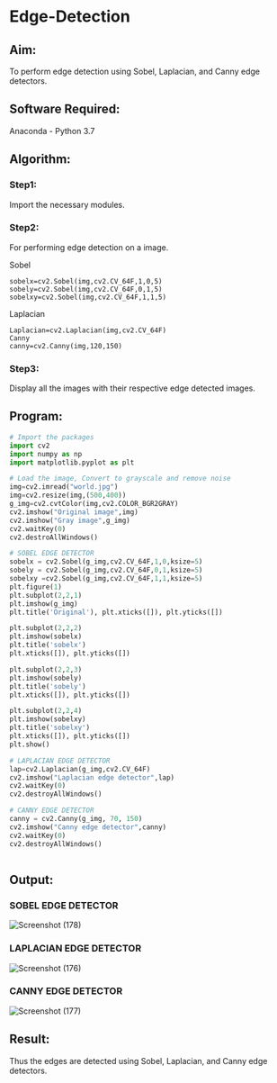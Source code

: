 # Edge-Detection
## Aim:
To perform edge detection using Sobel, Laplacian, and Canny edge detectors.

## Software Required:
Anaconda - Python 3.7

## Algorithm:
### Step1:
Import the necessary modules.

### Step2:
For performing edge detection on a image.

Sobel
```
sobelx=cv2.Sobel(img,cv2.CV_64F,1,0,5)
sobely=cv2.Sobel(img,cv2.CV_64F,0,1,5)
sobelxy=cv2.Sobel(img,cv2.CV_64F,1,1,5)
```
Laplacian
```
Laplacian=cv2.Laplacian(img,cv2.CV_64F)
Canny
canny=cv2.Canny(img,120,150)
```

### Step3:
Display all the images with their respective edge detected images.
 
## Program:

``` Python
# Import the packages
import cv2
import numpy as np
import matplotlib.pyplot as plt

# Load the image, Convert to grayscale and remove noise
img=cv2.imread("world.jpg")
img=cv2.resize(img,(500,400))
g_img=cv2.cvtColor(img,cv2.COLOR_BGR2GRAY)
cv2.imshow("Original image",img)
cv2.imshow("Gray image",g_img)
cv2.waitKey(0)
cv2.destroAllWindows()

# SOBEL EDGE DETECTOR
sobelx = cv2.Sobel(g_img,cv2.CV_64F,1,0,ksize=5)
sobely = cv2.Sobel(g_img,cv2.CV_64F,0,1,ksize=5)
sobelxy =cv2.Sobel(g_img,cv2.CV_64F,1,1,ksize=5)
plt.figure(1)
plt.subplot(2,2,1)
plt.imshow(g_img)
plt.title('Original'), plt.xticks([]), plt.yticks([])

plt.subplot(2,2,2)
plt.imshow(sobelx)
plt.title('sobelx')
plt.xticks([]), plt.yticks([])

plt.subplot(2,2,3)
plt.imshow(sobely)
plt.title('sobely')
plt.xticks([]), plt.yticks([])

plt.subplot(2,2,4)
plt.imshow(sobelxy)
plt.title('sobelxy')
plt.xticks([]), plt.yticks([])
plt.show()

# LAPLACIAN EDGE DETECTOR
lap=cv2.Laplacian(g_img,cv2.CV_64F)
cv2.imshow("Laplacian edge detector",lap)
cv2.waitKey(0)
cv2.destroyAllWindows()

# CANNY EDGE DETECTOR
canny = cv2.Canny(g_img, 70, 150)
cv2.imshow("Canny edge detector",canny)
cv2.waitKey(0)
cv2.destroyAllWindows()



```
## Output:

### SOBEL EDGE DETECTOR
![Screenshot (178)](https://user-images.githubusercontent.com/75243072/168837480-50595ed0-5002-435f-8e8c-63fcba1d4b49.png)



### LAPLACIAN EDGE DETECTOR
![Screenshot (176)](https://user-images.githubusercontent.com/75243072/168837569-3cd646d0-68e5-4897-af19-dd8d81597512.png)




### CANNY EDGE DETECTOR
![Screenshot (177)](https://user-images.githubusercontent.com/75243072/168837538-f94bac31-ac18-48dc-8cc3-b8b272818567.png)



## Result:
Thus the edges are detected using Sobel, Laplacian, and Canny edge detectors.
